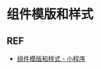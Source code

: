 # 组件模版和样式

## REF

- [组件模版和样式 - 小程序][doc]

[doc]: https://mp.weixin.qq.com/debug/wxadoc/dev/framework/custom-component/wxml-wxss.html